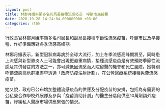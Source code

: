 ```yaml
---
layout: post
title: 林鄭月娥率領多名司局長接種流感疫苗　呼籲市民接種
date: 2020-10-28 14:24:04.000000000 +08:00
categories: rthk
---
```


行政長官林鄭月娥率領多名司局長和副局長接種季節性流感疫苗，呼籲市民及早接種，作好準備應對冬季流感高峰期。
 
林鄭月娥表示，新型冠狀病毒病於全球大流行，加上冬季流感高峰期將至，同時患上流感與新型肺炎人士可能會出現更嚴重病情，接種流感疫苗是有效預防季節性流感及其併發症的方法之一，亦可減低因流感而入院留醫的機會和死亡風險。她特別呼籲流感高危群組盡早透過「政府防疫注射計劃」，在公營醫療系統接種免費流感疫苗。
 
她又說，政府已公布增加整體流感疫苗的供應及分配疫苗的安排，包括為有需要的公私營合作學校外展隊及參與「疫苗資助計劃」的醫生分階段供應10萬劑額外疫苗，紓緩私人醫療市場供應緊張的情況。

